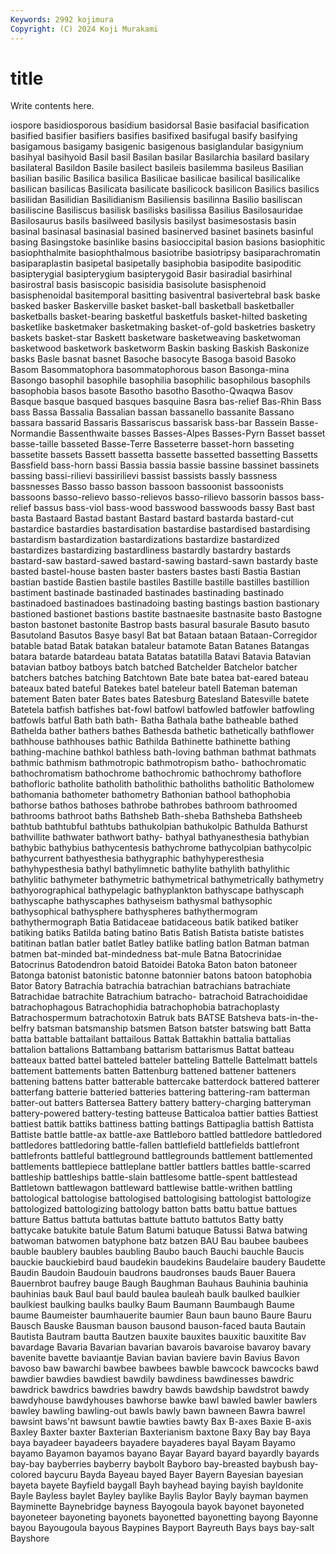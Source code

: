 ```yaml
---
Keywords: 2992 kojimura
Copyright: (C) 2024 Koji Murakami
---
```


# title

Write contents here.



iospore basidiosporous basidium basidorsal
Basie basifacial basification basified basifier basifiers basifies basifixed basifugal basify
basifying basigamous basigamy basigenic basigenous basiglandular basigynium basihyal basihyoid Basil
basil Basilan basilar Basilarchia basilard basilary basilateral Basildon Basile basilect
basileis basilemma basileus Basilian basilian basilic Basilica basilica Basilicae basilicae
basilical basilicalike basilican basilicas Basilicata basilicate basilicock basilicon Basilics basilics
basilidan Basilidian Basilidianism Basiliensis basilinna Basilio basiliscan basiliscine Basiliscus basilisk
basilisks basilissa Basilius Basilosauridae Basilosaurus basils basilweed basilysis basilyst basimesostasis
basin basinal basinasal basinasial basined basinerved basinet basinets basinful basing
Basingstoke basinlike basins basioccipital basion basions basiophitic basiophthalmite basiophthalmous basiotribe
basiotripsy basiparachromatin basiparaplastin basipetal basipetally basiphobia basipodite basipoditic basipterygial basipterygium
basipterygoid Basir basiradial basirhinal basirostral basis basiscopic basisidia basisolute basisphenoid
basisphenoidal basitemporal basitting basiventral basivertebral bask baske basked basker Baskerville
basket basket-ball basketball basketballer basketballs basket-bearing basketful basketfuls basket-hilted basketing
basketlike basketmaker basketmaking basket-of-gold basketries basketry baskets basket-star Baskett basketware
basketweaving basketwoman basketwood basketwork basketworm Baskin basking Baskish Baskonize basks
Basle basnat basnet Basoche basocyte Basoga basoid Basoko Basom Basommatophora
basommatophorous bason Basonga-mina Basongo basophil basophile basophilia basophilic basophilous basophils
basophobia basos basote Basotho basotho Basotho-Qwaqwa Basov Basque basque basqued
basques basquine Basra bas-relief Bas-Rhin Bass bass Bassa Bassalia Bassalian
bassan bassanello bassanite Bassano bassara bassarid Bassaris Bassariscus bassarisk bass-bar
Bassein Basse-Normandie Bassenthwaite basses Basses-Alpes Basses-Pyrn Basset basset basse-taille basseted
Basse-Terre Basseterre basset-horn basseting bassetite bassets Bassett bassetta bassette bassetted
bassetting Bassetts Bassfield bass-horn bassi Bassia bassia bassie bassine bassinet
bassinets bassing bassi-rilievi bassirilievi bassist bassists bassly bassness bassnesses Basso
basso basson bassoon bassoonist bassoonists bassoons basso-relievo basso-relievos basso-rilievo bassorin
bassos bass-relief bassus bass-viol bass-wood basswood basswoods bassy Bast bast
basta Bastaard Bastad bastant Bastard bastard bastarda bastard-cut bastardice bastardies
bastardisation bastardise bastardised bastardising bastardism bastardization bastardizations bastardize bastardized bastardizes
bastardizing bastardliness bastardly bastardry bastards bastard-saw bastard-sawed bastard-sawing bastard-sawn bastardy
baste basted bastel-house basten baster basters bastes basti Bastia Bastian
bastian bastide Bastien bastile bastiles Bastille bastille bastilles bastillion bastiment
bastinade bastinaded bastinades bastinading bastinado bastinadoed bastinadoes bastinadoing basting bastings
bastion bastionary bastioned bastionet bastions bastite bastnaesite bastnasite basto Bastogne
baston bastonet bastonite Bastrop basts basural basurale Basuto basuto Basutoland
Basutos Basye basyl Bat bat Bataan bataan Bataan-Corregidor batable batad
Batak batakan bataleur batamote Batan Batanes Batangas batara batarde batardeau
batata Batatas batatilla Batavi Batavia Batavian batavian batboy batboys batch
batched Batchelder Batchelor batcher batchers batches batching Batchtown Bate bate
batea bat-eared bateau bateaux bated bateful Batekes batel bateleur batell
Bateman bateman batement Baten bater Bates bates Batesburg Batesland Batesville
batete Batetela batfish batfishes bat-fowl batfowl batfowled batfowler batfowling batfowls
batful Bath bath bath- Batha Bathala bathe batheable bathed Bathelda
bather bathers bathes Bathesda bathetic bathetically bathflower bathhouse bathhouses bathic
Bathilda Bathinette bathinette bathing bathing-machine bathkol bathless bath-loving bathman bathmat
bathmats bathmic bathmism bathmotropic bathmotropism batho- bathochromatic bathochromatism bathochrome bathochromic
bathochromy bathoflore bathofloric batholite batholith batholithic batholiths batholitic Batholomew bathomania
bathometer bathometry Bathonian bathool bathophobia bathorse bathos bathoses bathrobe bathrobes
bathroom bathroomed bathrooms bathroot baths Bathsheb Bath-sheba Bathsheba Bathsheeb bathtub
bathtubful bathtubs bathukolpian bathukolpic Bathulda Bathurst bathvillite bathwater bathwort bathy-
bathyal bathyanesthesia bathybian bathybic bathybius bathycentesis bathychrome bathycolpian bathycolpic bathycurrent
bathyesthesia bathygraphic bathyhyperesthesia bathyhypesthesia bathyl bathylimnetic bathylite bathylith bathylithic bathylitic
bathymeter bathymetric bathymetrical bathymetrically bathymetry bathyorographical bathypelagic bathyplankton bathyscape bathyscaph
bathyscaphe bathyscaphes bathyseism bathysmal bathysophic bathysophical bathysphere bathyspheres bathythermogram bathythermograph
Batia Batidaceae batidaceous batik batiked batiker batiking batiks Batilda bating
batino Batis Batish Batista batiste batistes batitinan batlan batler batlet
Batley batlike batling batlon Batman batman batmen bat-minded bat-mindedness bat-mule
Batna Batocrinidae Batocrinus Batodendron batoid Batoidei Batoka Baton baton batoneer
Batonga batonist batonistic batonne batonnier batons batoon batophobia Bator Batory
Batrachia batrachia batrachian batrachians batrachiate Batrachidae batrachite Batrachium batracho- batrachoid
Batrachoididae batrachophagous Batrachophidia batrachophobia batrachoplasty Batrachospermum batrachotoxin Batruk bats BATSE
Batsheva bats-in-the-belfry batsman batsmanship batsmen Batson batster batswing batt Batta
batta battable battailant battailous Battak Battakhin battalia battalias battalion battalions
Battambang battarism battarismus Battat batteau batteaux batted battel batteled batteler
batteling Battelle Battelmatt battels battement battements batten Battenburg battened battener
batteners battening battens batter batterable battercake batterdock battered batterer batterfang
batterie batteried batteries battering battering-ram batterman batter-out batters Battersea Battery
battery battery-charging batteryman battery-powered battery-testing batteuse Batticaloa battier batties Battiest
battiest battik battiks battiness batting battings Battipaglia battish Battista Battiste
battle battle-ax battle-axe Battleboro battled battledore battledored battledores battledoring battle-fallen
battlefield battlefields battlefront battlefronts battleful battleground battlegrounds battlement battlemented battlements
battlepiece battleplane battler battlers battles battle-scarred battleship battleships battle-slain battlesome
battle-spent battlestead Battletown battlewagon battleward battlewise battle-writhen battling battological battologise
battologised battologising battologist battologize battologized battologizing battology batton batts battu
battue battues batture Battus battuta battutas battute battuto battutos Batty
batty battycake batukite batule Batum Batumi batuque Batussi Batwa batwing
batwoman batwomen batyphone batz batzen BAU Bau baubee baubees bauble
baublery baubles baubling Baubo bauch Bauchi bauchle Baucis bauckie bauckiebird
baud baudekin baudekins Baudelaire baudery Baudette Baudin Baudoin Baudouin baudrons
baudronses bauds Bauer Bauera Bauernbrot baufrey bauge Baugh Baughman Bauhaus
Bauhinia bauhinia bauhinias bauk Baul baul bauld baulea bauleah baulk
baulked baulkier baulkiest baulking baulks baulky Baum Baumann Baumbaugh Baume
baume Baumeister baumhauerite baumier Baun baun bauno Baure Bauru Bausch
Bauske Bausman bauson bausond bauson-faced bauta Bautain Bautista Bautram bautta
Bautzen bauxite bauxites bauxitic bauxitite Bav bavardage Bavaria Bavarian bavarian
bavarois bavaroise bavaroy bavary bavenite bavette baviaantje Bavian bavian baviere
bavin Bavius Bavon bavoso baw bawarchi bawbee bawbees bawble bawcock
bawcocks bawd bawdier bawdies bawdiest bawdily bawdiness bawdinesses bawdric bawdrick
bawdrics bawdries bawdry bawds bawdship bawdstrot bawdy bawdyhouse bawdyhouses bawhorse
bawke bawl bawled bawler bawlers bawley bawling bawling-out bawls bawly
bawn bawneen Bawra bawrel bawsint baws'nt bawsunt bawtie bawties bawty
Bax B-axes Baxie B-axis Baxley Baxter baxter Baxterian Baxterianism baxtone
Baxy Bay bay Baya baya bayadeer bayadeers bayadere bayaderes bayal
Bayam Bayamo bayamo Bayamon bayamos bayano Bayar Bayard bayard bayardly
bayards bay-bay bayberries bayberry baybolt Bayboro bay-breasted baybush bay-colored baycuru
Bayda Bayeau bayed Bayer Bayern Bayesian bayesian bayeta bayete Bayfield
baygall Bayh bayhead baying bayish bayldonite Bayle Bayless baylet Bayley
baylike Baylis Baylor Bayly bayman baymen Bayminette Baynebridge bayness Bayogoula
bayok bayonet bayoneted bayoneteer bayoneting bayonets bayonetted bayonetting bayong Bayonne
bayou Bayougoula bayous Baypines Bayport Bayreuth Bays bays bay-salt Bayshore
